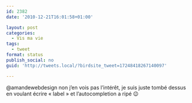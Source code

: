 ```yaml
---
id: 2382
date: '2010-12-21T16:01:58+01:00'

layout: post
categories:
  - Vis ma vie
tags:
  - tweet
format: status
publish_social: no
guid: 'http://tweets.local/?birdsite_tweet=17248418267140097'

---
```


@amandewebdesign non j’en vois pas l’intérêt, je suis juste tombé dessus en voulant écrire « label » et l’autocompletion a ripé 😉